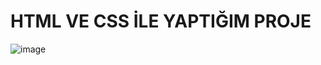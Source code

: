 # HTML VE CSS İLE YAPTIĞIM PROJE

![image](https://user-images.githubusercontent.com/116027501/207956401-9e087ca3-30fb-4751-8bc2-15f4ac40283b.png)

